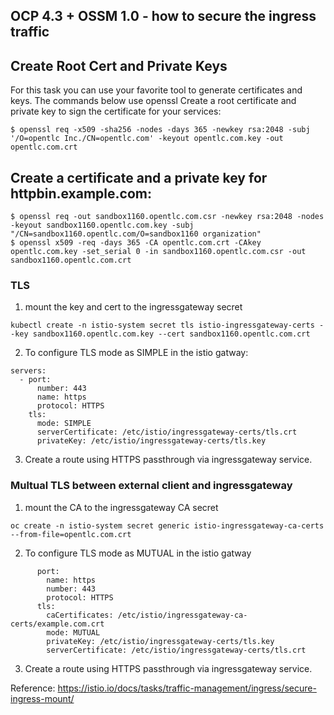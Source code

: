 ## OCP 4.3 + OSSM 1.0 - how to secure the ingress traffic



## Create Root Cert and Private Keys
For this task you can use your favorite tool to generate certificates and keys. The commands below use openssl
Create a root certificate and private key to sign the certificate for your services:

```
$ openssl req -x509 -sha256 -nodes -days 365 -newkey rsa:2048 -subj '/O=opentlc Inc./CN=opentlc.com' -keyout opentlc.com.key -out opentlc.com.crt
```

## Create a certificate and a private key for httpbin.example.com:

```
$ openssl req -out sandbox1160.opentlc.com.csr -newkey rsa:2048 -nodes -keyout sandbox1160.opentlc.com.key -subj "/CN=sandbox1160.opentlc.com/O=sandbox1160 organization"
$ openssl x509 -req -days 365 -CA opentlc.com.crt -CAkey opentlc.com.key -set_serial 0 -in sandbox1160.opentlc.com.csr -out sandbox1160.opentlc.com.crt
```
### TLS
1. mount the key and cert to the ingressgateway secret
```
kubectl create -n istio-system secret tls istio-ingressgateway-certs --key sandbox1160.opentlc.com.key --cert sandbox1160.opentlc.com.crt
```

2. To configure TLS mode as SIMPLE in the istio gatway:

```
servers:
  - port:
      number: 443
      name: https
      protocol: HTTPS
    tls:
      mode: SIMPLE
      serverCertificate: /etc/istio/ingressgateway-certs/tls.crt
      privateKey: /etc/istio/ingressgateway-certs/tls.key
```

3. Create a route using HTTPS passthrough via ingressgateway service.

### Multual TLS between external client and ingressgateway

1. mount the CA to the ingressgateway CA secret

```
oc create -n istio-system secret generic istio-ingressgateway-ca-certs --from-file=opentlc.com.crt
```

2. To configure TLS mode as MUTUAL in the istio gatway

```
      port:
        name: https
        number: 443
        protocol: HTTPS
      tls:
        caCertificates: /etc/istio/ingressgateway-ca-certs/example.com.crt
        mode: MUTUAL
        privateKey: /etc/istio/ingressgateway-certs/tls.key
        serverCertificate: /etc/istio/ingressgateway-certs/tls.crt
```

3. Create a route using HTTPS passthrough via ingressgateway service.

Reference: https://istio.io/docs/tasks/traffic-management/ingress/secure-ingress-mount/
